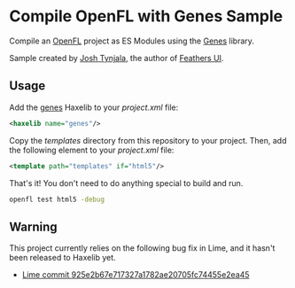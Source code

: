 # Compile OpenFL with Genes Sample

Compile an [OpenFL](https://openfl.org/) project as ES Modules using the [Genes](https://lib.haxe.org/p/genes) library.

Sample created by [Josh Tynjala](https://twitter.com/joshtynjala), the author of [Feathers UI](https://feathersui.com/).

## Usage

Add the [genes](https://lib.haxe.org/p/genes) Haxelib to your _project.xml_ file:

```xml
<haxelib name="genes"/>
```

Copy the _templates_ directory from this repository to your project. Then, add the following element to your _project.xml_ file:

```xml
<template path="templates" if="html5"/>
```

That's it! You don't need to do anything special to build and run.

```sh
openfl test html5 -debug
```

## Warning

This project currently relies on the following bug fix in Lime, and it hasn't been released to Haxelib yet.

- [Lime commit 925e2b67e717327a1782ae20705fc74455e2ea45](https://github.com/haxelime/lime/commit/925e2b67e717327a1782ae20705fc74455e2ea45)